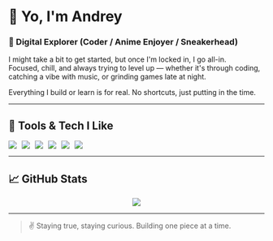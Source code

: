 # 👋 Yo, I'm Andrey

### 🧢 Digital Explorer (Coder / Anime Enjoyer / Sneakerhead)

I might take a bit to get started, but once I'm locked in, I go all-in.  
Focused, chill, and always trying to level up — whether it's through coding, catching a vibe with music, or grinding games late at night.

Everything I build or learn is for real. No shortcuts, just putting in the time.

---

## 🧰 Tools & Tech I Like

<div style="display: flex; gap: 10px; flex-wrap: wrap;">
<img src="https://img.shields.io/badge/Code-JavaScript-informational?style=flat&logo=javascript&logoColor=white" />
<img src="https://img.shields.io/badge/Code-Python-informational?style=flat&logo=python&logoColor=white" />
<img src="https://img.shields.io/badge/Markup-HTML5-informational?style=flat&logo=html5&logoColor=white" />
<img src="https://img.shields.io/badge/Style-CSS3-informational?style=flat&logo=css3&logoColor=white" />
<img src="https://img.shields.io/badge/OS-Linux-informational?style=flat&logo=linux&logoColor=white" />
<img src="https://img.shields.io/badge/Tools-Git-informational?style=flat&logo=git&logoColor=white" />
</div>

---

## 📈 GitHub Stats

<p align="center">
  <img src="https://github-readme-stats.vercel.app/api?username=Andreyszn&show_icons=true&theme=radical" />
</p>

---

> ✌️ Staying true, staying curious. Building one piece at a time.

